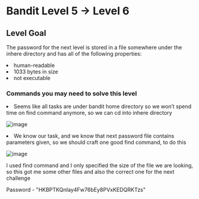 # Bandit Level 5 → Level 6 #

## Level Goal ##
<p>The password for the next level is stored in a file somewhere under the inhere directory and has all of the following properties:</p>
    <li>human-readable</li>
    <li>1033 bytes in size</li>
    <li>not executable</li>
    
### Commands you may need to solve this level ###

<li>Seems like all tasks are under bandit home directory so we won’t spend time on find command anymore, so we can cd into inhere directory</li>

![image](https://user-images.githubusercontent.com/85706972/155693481-cd551e96-4c92-4180-bdc2-60e892793a14.png)

<li>We know our task, and we know that next password file contains parameters given, so we should craft one good find command, to do this</li>

![image](https://user-images.githubusercontent.com/85706972/155693679-013efaa3-ee23-4def-b40f-f1c7590e6f16.png)

<p>I used find command and I only specified the size of the file we are looking, so this got me some other files and also the correct one for the next challenge<p>
  
Password - "HKBPTKQnIay4Fw76bEy8PVxKEDQRKTzs"
